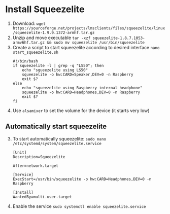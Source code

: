 

# Install Squeezelite
1. Download: `wget https://sourceforge.net/projects/lmsclients/files/squeezelite/linux/squeezelite-1.9.9.1372-armhf.tar.gz`
1. Unzip and move executable `tar -xzf squeezelite-1.8.7.1053-armv6hf.tar.gz && sudo mv squeezelite /usr/bin/squeezelite`
1. Create a script to start squeezelite according to desired interface `nano start_squeezelite.sh`
    ```
    #!/bin/bash
    if squeezelite -l | grep -q "LS50"; then
        echo "squeezelite using LS50"
        squeezelite -o hw:CARD=Speaker,DEV=0 -n Raspberry
        exit $?
    else
        echo "squeezelite using Raspberry internal headphone"
        squeezelite -o hw:CARD=Headphones,DEV=0 -n Raspberry
        exit $?
    fi
    ```
1. Use `alsamixer` to set the volume for the device (it starts very low)

## Automatically start squeezelite
3. To start automatically squeezelite: `sudo nano /etc/systemd/system/squeezelite.service`
    ```
    [Unit]
    Description=Squeezelite

    After=network.target

    [Service]
    ExecStart=/usr/bin/squeezelite -o hw:CARD=Headphones,DEV=0 -n Raspberry

    [Install]
    WantedBy=multi-user.target
    ```
1. Enable the service `sudo systemctl enable squeezelite.service`


